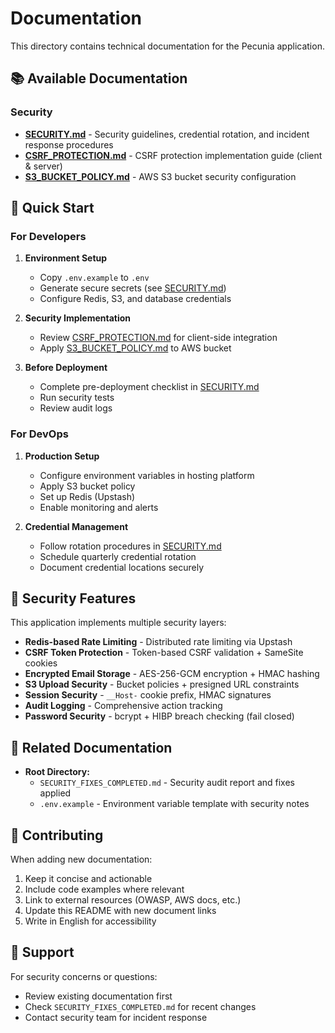 # Documentation

This directory contains technical documentation for the Pecunia application.

## 📚 Available Documentation

### Security

- **[SECURITY.md](./SECURITY.md)** - Security guidelines, credential rotation, and incident response procedures
- **[CSRF_PROTECTION.md](./CSRF_PROTECTION.md)** - CSRF protection implementation guide (client & server)
- **[S3_BUCKET_POLICY.md](./S3_BUCKET_POLICY.md)** - AWS S3 bucket security configuration

## 🚀 Quick Start

### For Developers

1. **Environment Setup**
   - Copy `.env.example` to `.env`
   - Generate secure secrets (see [SECURITY.md](./SECURITY.md))
   - Configure Redis, S3, and database credentials

2. **Security Implementation**
   - Review [CSRF_PROTECTION.md](./CSRF_PROTECTION.md) for client-side integration
   - Apply [S3_BUCKET_POLICY.md](./S3_BUCKET_POLICY.md) to AWS bucket

3. **Before Deployment**
   - Complete pre-deployment checklist in [SECURITY.md](./SECURITY.md)
   - Run security tests
   - Review audit logs

### For DevOps

1. **Production Setup**
   - Configure environment variables in hosting platform
   - Apply S3 bucket policy
   - Set up Redis (Upstash)
   - Enable monitoring and alerts

2. **Credential Management**
   - Follow rotation procedures in [SECURITY.md](./SECURITY.md)
   - Schedule quarterly credential rotation
   - Document credential locations securely

## 🔐 Security Features

This application implements multiple security layers:

- **Redis-based Rate Limiting** - Distributed rate limiting via Upstash
- **CSRF Token Protection** - Token-based CSRF validation + SameSite cookies
- **Encrypted Email Storage** - AES-256-GCM encryption + HMAC hashing
- **S3 Upload Security** - Bucket policies + presigned URL constraints
- **Session Security** - `__Host-` cookie prefix, HMAC signatures
- **Audit Logging** - Comprehensive action tracking
- **Password Security** - bcrypt + HIBP breach checking (fail closed)

## 📖 Related Documentation

- **Root Directory:**
  - `SECURITY_FIXES_COMPLETED.md` - Security audit report and fixes applied
  - `.env.example` - Environment variable template with security notes

## 🤝 Contributing

When adding new documentation:

1. Keep it concise and actionable
2. Include code examples where relevant
3. Link to external resources (OWASP, AWS docs, etc.)
4. Update this README with new document links
5. Write in English for accessibility

## 📧 Support

For security concerns or questions:
- Review existing documentation first
- Check `SECURITY_FIXES_COMPLETED.md` for recent changes
- Contact security team for incident response
